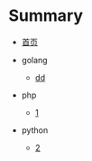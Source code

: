 # Summary

+ [首页](README.md)

+ golang
  + [dd](go/test.md)

+ php
  + [1](php/1.md)
+ python 
  + [2](python/2.md)






